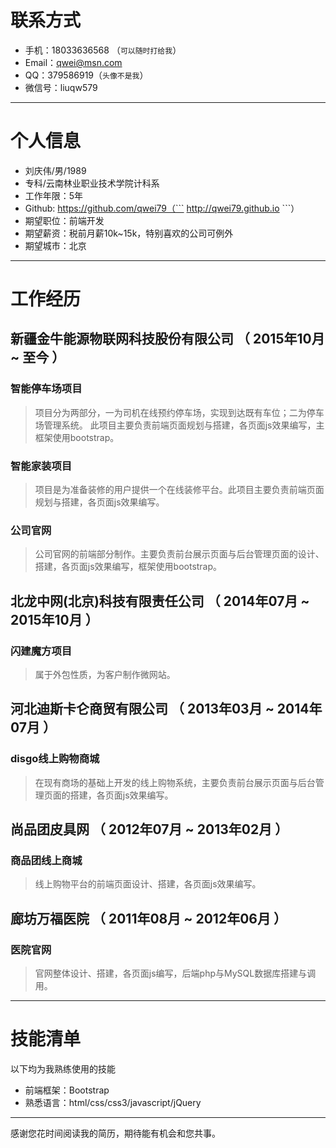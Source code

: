 
# 联系方式

- 手机：18033636568 （```可以随时打给我```）
- Email：qwei@msn.com
- QQ：379586919（```头像不是我```）
- 微信号：liuqw579

---

# 个人信息

 - 刘庆伟/男/1989 
 - 专科/云南林业职业技术学院计科系 
 - 工作年限：5年
 - Github: https://github.com/qwei79（``` http://qwei79.github.io ```）
 - 期望职位：前端开发
 - 期望薪资：税前月薪10k~15k，特别喜欢的公司可例外
 - 期望城市：北京

---

# 工作经历

## 新疆金牛能源物联网科技股份有限公司 （ 2015年10月 ~ 至今 ）

### 智能停车场项目
>项目分为两部分，一为司机在线预约停车场，实现到达既有车位；二为停车场管理系统。
此项目主要负责前端页面规划与搭建，各页面js效果编写，主框架使用bootstrap。


### 智能家装项目
>项目是为准备装修的用户提供一个在线装修平台。此项目主要负责前端页面规划与搭建，各页面js效果编写。


### 公司官网

>公司官网的前端部分制作。主要负责前台展示页面与后台管理页面的设计、搭建，各页面js效果编写，框架使用bootstrap。


## 北龙中网(北京)科技有限责任公司 （ 2014年07月 ~ 2015年10月 ）

### 闪建魔方项目 
>属于外包性质，为客户制作微网站。


## 河北迪斯卡仑商贸有限公司 （ 2013年03月 ~ 2014年07月 ）

### disgo线上购物商城 
>在现有商场的基础上开发的线上购物系统，主要负责前台展示页面与后台管理页面的搭建，各页面js效果编写。


## 尚品团皮具网 （ 2012年07月 ~ 2013年02月 ）

### 商品团线上商城 
>线上购物平台的前端页面设计、搭建，各页面js效果编写。


## 廊坊万福医院 （ 2011年08月 ~ 2012年06月 ）

### 医院官网 
>官网整体设计、搭建，各页面js编写，后端php与MySQL数据库搭建与调用。

---

# 技能清单

以下均为我熟练使用的技能

- 前端框架：Bootstrap
- 熟悉语言：html/css/css3/javascript/jQuery


---


感谢您花时间阅读我的简历，期待能有机会和您共事。
